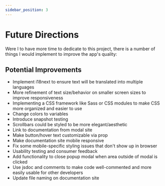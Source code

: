 ```yaml
---
sidebar_position: 3
---
```


# Future Directions

Were I to have more time to dedicate to this project, there is a number of things I would implement to improve the app's quality: 

## Potential Improvements

- Implement i18next to ensure text will be translated into multiple languages
- More refinement of text size/behavior on smaller screen sizes to improve responsiveness
- Implementing a CSS framework like Sass or CSS modules to make CSS more organized and easier to use
- Change colors to variables
- Introduce snapshot testing
- Scrollbars could be styled to be more elegant/aesthetic
- Link to documentation from modal site
- Make button/hover text customizable via prop
- Make documentation site mobile responsive
- Fix some mobile-specific styling issues that don't show up in browser
- Usability testing and consumer feedback
- Add functionality to close popup modal when area outside of modal is clicked
- Use jsdoc and comments to make code well-commented and more easily usable for other developers
- Update file naming on documentation site